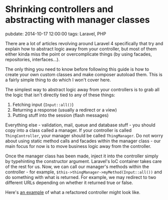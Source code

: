 # Shrinking controllers and abstracting with manager classes
pubdate: 2014-10-17 12:00:00
tags: Laravel, PHP

There are a lot of articles revolving around Laravel 4 specifically that try and explain how to abstract logic away from your controller, but most of them either kinda miss the point or overcomplicate things (by using facades, repositories, interfaces...).

The only thing you need to know before following this guide is how to create your own custom classes and make composer autoload them. This is a fairly simple thing to do which I won't cover here.

The simplest way to abstract logic away from your controllers is to grab all the logic that isn't directly tied to any of these things:

1. Fetching input (`Input::all()`)
2. Returning a response (usually a redirect or a view)
3. Putting stuff into the session (flash messages)

Everything else - validation, mail, queue and database stuff - you should copy into a class called a manager. If your controller is called `ThingController`, your manager should be called `ThingManager`. Do not worry about using static method calls and facades within the manager class - our main focus for now is to move business logic away from the controller.

Once the manager class has been made, inject it into the controller simply by typehinting the constructor argument. Laravel's IoC container takes care of the rest for us. Now, we can call our manager's methods within the controller - for example, `$this->thingManager->myMethod(Input::all())` and do something with what is returned. For example, we may redirect to two different URLs depending on whether it returned true or false.

Here's [an example](https://gist.github.com/anlutro/26d630d0b573e69a7ca1) of what a refactored controller might look like.